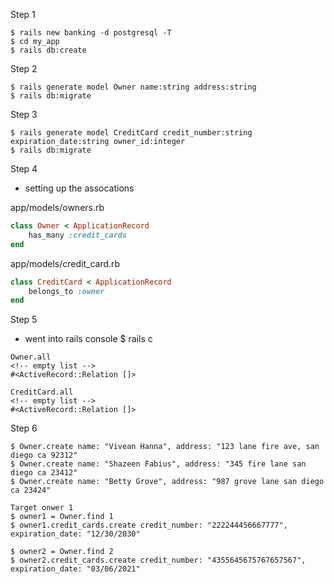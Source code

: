 <!-- Setup

Create a new rails application and database
Create a model for owner
An owner has a name and address, and can have multiple credit cards
Create a model for credit card
A credit card has a number, an expiration date, and an owner

Challenges
Create three owners and save them in the database
Create a credit card in the database for each owner
Add two more credit cards to one of the owners
Stretch Challenge

Add a credit limit to each card
Find the total credit extended to the owner with multiple credit cards -->

Step 1

<!-- Create a new rails application and database -->

    $ rails new banking -d postgresql -T
    $ cd my_app
    $ rails db:create

Step 2

<!-- Create a model for owner -->

    $ rails generate model Owner name:string address:string
    $ rails db:migrate

Step 3

<!-- Create a model for credit card -->

    $ rails generate model CreditCard credit_number:string expiration_date:string owner_id:integer
    $ rails db:migrate

Step 4

- setting up the assocations

app/models/owners.rb

```ruby
class Owner < ApplicationRecord
    has_many :credit_cards
end
```

app/models/credit_card.rb

```ruby
class CreditCard < ApplicationRecord
    belongs_to :owner
end
```

Step 5

- went into rails console
  $ rails c

```
Owner.all
<!-- empty list -->
#<ActiveRecord::Relation []>
```

```
CreditCard.all
<!-- empty list -->
#<ActiveRecord::Relation []>
```

Step 6

<!-- Create three owners and save them in the database -->

    $ Owner.create name: "Vivean Hanna", address: "123 lane fire ave, san diego ca 92312"
    $ Owner.create name: "Shazeen Fabius", address: "345 fire lane san diego ca 23412"
    $ Owner.create name: "Betty Grove", address: "987 grove lane san diego ca 23424"

<!-- Create a credit card in the database for each owner -->

    Target onwer 1
    $ owner1 = Owner.find 1
    $ owner1.credit_cards.create credit_number: "222244456667777", expiration_date: "12/30/2030"

    $ owner2 = Owner.find 2
    $ owner2.credit_cards.create credit_number: "4355645675767657567", expiration_date: "03/06/2021"
